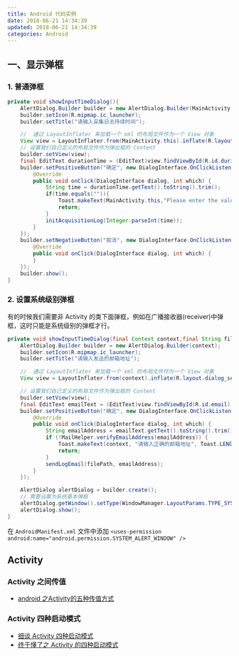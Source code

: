 ```yaml
---
title: Android 代码实例
date: 2018-06-21 14:34:39
updated: 2018-06-21 14:34:39
categories: Android
---
```


## 一、显示弹框
### 1. 普通弹框
```java
private void showInputTimeDialog(){
    AlertDialog.Builder builder = new AlertDialog.Builder(MainActivity.this);
    builder.setIcon(R.mipmap.ic_launcher);
    builder.setTitle("请输入采集日志持续时间");

    //  通过 LayoutInflater 来加载一个 xml 的布局文件作为一个 View 对象
    View view = LayoutInflater.from(MainActivity.this).inflate(R.layout.dialog_time_value, null);
    // 设置我们自己定义的布局文件作为弹出框的 Content
    builder.setView(view);
    final EditText durationTime = (EditText)view.findViewById(R.id.duriationTime);
    builder.setPositiveButton("确定", new DialogInterface.OnClickListener() {
        @Override
        public void onClick(DialogInterface dialog, int which) {
            String time = durationTime.getText().toString().trim();
            if(time.equals("")){
                Toast.makeText(MainActivity.this,"Please enter the value",Toast.LENGTH_SHORT).show();
                return;
            }
            initAcquisitionLog(Integer.parseInt(time));
        }
    });
    builder.setNegativeButton("取消", new DialogInterface.OnClickListener() {
        @Override
        public void onClick(DialogInterface dialog, int which) {
        }
    });
    builder.show();
}
```
### 2. 设置系统级别弹框
有的时候我们需要非 Activity 的类下面弹框，例如在广播接收器(receiver)中弹框，这时只能是系统级别的弹框才行。
```java
private void showInputTimeDialog(final Context context,final String filePath){
    AlertDialog.Builder builder = new AlertDialog.Builder(context);
    builder.setIcon(R.mipmap.ic_launcher);
    builder.setTitle("请输入发送的邮箱地址");

    //  通过 LayoutInflater 来加载一个 xml 的布局文件作为一个 View 对象
    View view = LayoutInflater.from(context).inflate(R.layout.dialog_send,null);

    // 设置我们自己定义的布局文件作为弹出框的 Content
    builder.setView(view);
    final EditText emailText = (EditText)view.findViewById(R.id.email);
    builder.setPositiveButton("确定", new DialogInterface.OnClickListener() {
        @Override
        public void onClick(DialogInterface dialog, int which) {
            String emailAddress = emailText.getText().toString().trim();
            if (!MailHelper.verifyEmailAddress(emailAddress)) {
                Toast.makeText(context, "请输入正确的邮箱地址", Toast.LENGTH_SHORT).show();
                return;
            }
            sendLogEmail(filePath, emailAddress);
        }
    });

    AlertDialog alertDialog = builder.create();
    // 需要设置为系统基本弹框
    alertDialog.getWindow().setType(WindowManager.LayoutParams.TYPE_SYSTEM_ALERT);
    alertDialog.show();
}
```
在 `AndroidManifest.xml` 文件中添加 `<uses-permission android:name="android.permission.SYSTEM_ALERT_WINDOW" />`



## Activity

### Activity 之间传值
- [android 之Activity的五种传值方式](https://blog.csdn.net/qq_37169103/article/details/80406441)

### Activity 四种启动模式
- [细谈 Activity 四种启动模式](https://blog.csdn.net/zy_jibai/article/details/80587083)
- [终于懂了之 Activity 的四种启动模式](https://www.jianshu.com/p/50264d6cccb3?utm_campaign=maleskine&utm_content=note&utm_medium=seo_notes&utm_source=recommendation)